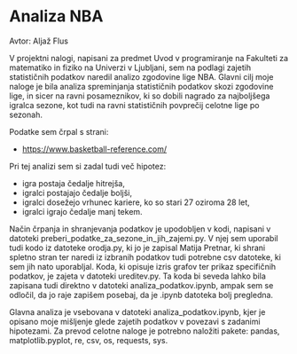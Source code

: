 # Analiza NBA

Avtor: Aljaž Flus

V projektni nalogi, napisani za predmet Uvod v programiranje na Fakulteti za matematiko in fiziko na Univerzi v Ljubljani, sem na podlagi zajetih statističnih podatkov naredil analizo zgodovine lige NBA. Glavni cilj moje naloge je bila analiza spreminjanja statističnih podatkov skozi zgodovine lige, in sicer na ravni posameznikov, ki so dobili nagrado za najboljšega igralca sezone, kot tudi na ravni statističnih povprečij celotne lige po sezonah.

Podatke sem črpal s strani:

- https://www.basketball-reference.com/

Pri tej analizi sem si zadal tudi več hipotez:
- igra postaja čedalje hitrejša,
- igralci postajajo čedalje boljši,
- igralci dosežejo vrhunec kariere, ko so stari 27 oziroma 28 let,
- igralci igrajo čedalje manj tekem.

Način črpanja in shranjevanja podatkov je upodobljen v kodi, napisani v datoteki preberi_podatke_za_sezone_in_jih_zajemi.py. V njej sem uporabil tudi kodo iz datoteke orodja.py, ki jo je zapisal Matija Pretnar, ki shrani spletno stran ter naredi iz izbranih podatkov tudi potrebne csv datoteke, ki sem jih nato uporabljal. Koda, ki opisuje izris grafov ter prikaz specifičnih podatkov, je zajeta v datoteki ureditev.py. Ta koda bi seveda lahko bila zapisana tudi direktno v datoteki analiza_podatkov.ipynb, ampak sem se odločil, da jo raje zapišem posebaj, da je .ipynb datoteka bolj pregledna.

Glavna analiza je vsebovana v datoteki analiza_podatkov.ipynb, kjer je opisano moje mišljenje glede zajetih podatkov v povezavi s zadanimi hipotezami. Za prevod celotne naloge je potrebno naložiti pakete: pandas, matplotlib.pyplot, re, csv, os, requests, sys.